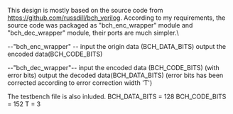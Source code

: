 This design is mostly based on the source code from https://github.com/russdill/bch_verilog.
According to my requirements, the source code was packaged as "bch_enc_wrapper" module and "bch_dec_wrapper"
module, their ports are much simpler.\

--"bch_enc_wrapper" --
input the origin data (BCH_DATA_BITS)
output the encoded data(BCH_CODE_BITS)

--"bch_dec_wrapper"--
input the encoded data (BCH_CODE_BITS)  (with error bits)
output the decoded data(BCH_DATA_BITS)  (error bits has been corrected according to error correction width 'T')



The testbench file is also inluded. 
BCH_DATA_BITS  = 128
BCH_CODE_BITS  = 152
T = 3
